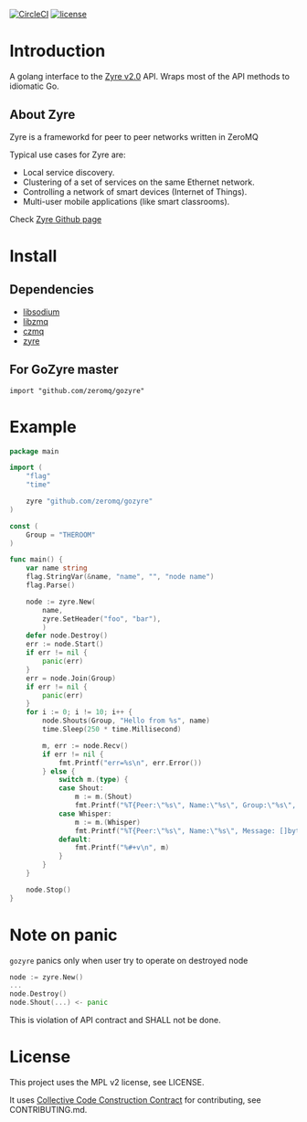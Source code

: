 [![CircleCI](https://circleci.com/gh/zeromq/gozyre.svg?style=svg)](https://circleci.com/gh/zeromq/gozyre) [![license](https://img.shields.io/badge/license-MPL-2.0.svg?style=flat)](https://raw.githubusercontent.com/zeromq/gozyre/master/LICENSE)

# Introduction
A golang interface to the [Zyre v2.0](http://github.com/zeromq/zyre) API. Wraps
most of the API methods to idiomatic Go.

## About Zyre
Zyre is a frameworkd for peer to peer networks written in ZeroMQ

Typical use cases for Zyre are:

 * Local service discovery.
 * Clustering of a set of services on the same Ethernet network.
 * Controlling a network of smart devices (Internet of Things).
 * Multi-user mobile applications (like smart classrooms).

 Check [Zyre Github page](http://github.com/zeromq/zyre)

# Install
## Dependencies
* [libsodium](https://github.com/jedisct1/libsodium)
* [libzmq](https://github.com/zeromq/libzmq)
* [czmq](https://github.com/zeromq/czmq)
* [zyre](https://github.com/zeromq/zyre)

## For GoZyre master
```
import "github.com/zeromq/gozyre"
```

# Example
```go
package main

import (
	"flag"
	"time"

	zyre "github.com/zeromq/gozyre"
)

const (
	Group = "THEROOM"
)

func main() {
	var name string
	flag.StringVar(&name, "name", "", "node name")
	flag.Parse()

	node := zyre.New(
        name,
        zyre.SetHeader("foo", "bar"),
        )
	defer node.Destroy()
	err := node.Start()
	if err != nil {
		panic(err)
	}
	err = node.Join(Group)
	if err != nil {
		panic(err)
	}
	for i := 0; i != 10; i++ {
		node.Shouts(Group, "Hello from %s", name)
		time.Sleep(250 * time.Millisecond)

		m, err := node.Recv()
		if err != nil {
			fmt.Printf("err=%s\n", err.Error())
		} else {
			switch m.(type) {
			case Shout:
				m := m.(Shout)
				fmt.Printf("%T{Peer:\"%s\", Name:\"%s\", Group:\"%s\", Message: []byte{\"%s\"}}\n", m, m.Peer, m.Name, m.Group, string(m.Message[0]))
			case Whisper:
				m := m.(Whisper)
				fmt.Printf("%T{Peer:\"%s\", Name:\"%s\", Message: []byte{\"%s\"}}\n", m, m.Peer, m.Name, string(m.Message[0]))
			default:
				fmt.Printf("%#+v\n", m)
			}
		}
	}

	node.Stop()
}
```

# Note on panic

`gozyre` panics only when user try to operate on destroyed node

```go
node := zyre.New()
...
node.Destroy()
node.Shout(...) <- panic
```

This is violation of API contract and SHALL not be done.

# License
This project uses the MPL v2 license, see LICENSE.

It uses [Collective Code Construction Contract](https://rfc.zeromq.org/spec:42/C4/) for contributing, see CONTRIBUTING.md.
